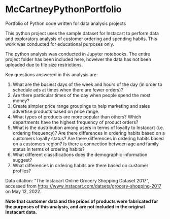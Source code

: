# McCartneyPythonPortfolio
Portfolio of Python code written for data analysis projects

This python project uses the sample dataset for Instacart to perform data and exploratory analysis of customer ordering and spending habits. This work was conducted for educational purposes only.

The python analysis was conducted in Jupyter notebooks. The entire project folder has been included here, however the data has not been uploaded due to file size restrictions.

Key questions answered in this analysis are:
1. What are the busiest days of the week and hours of the day (in order to schedule ads at times when there are fewer orders)?
2. Are there particular times of the day when people spend the most money?
3. Create simpler price range groupings to help marketing and sales advertise products based on price range.
4. What types of products are more popular than others? Which departments have the highest frequency of product orders?
5. What is the dustribution among users in terms of loyalty to Instacart (i.e. ordering frequency)? Are there differences in ordering habits based on a customers loyalty status? Are there differences in ordering habits based on a customers region? Is there a connection between age and family status in terms of ordering habits?
6. What different classifications does the demographic information suggest?
7. What differences in ordering habits are there based on customer profiles?

Data citation: "The Instacart Online Grocery Shopping Dataset 2017", accessed from https://www.instacart.com/datsets/grocery-shopping-2017 on May 12, 2022.

**Note that customer data and the prices of products were fabricated for the purposes of this analysis, and are not included in the original Instacart data.**

